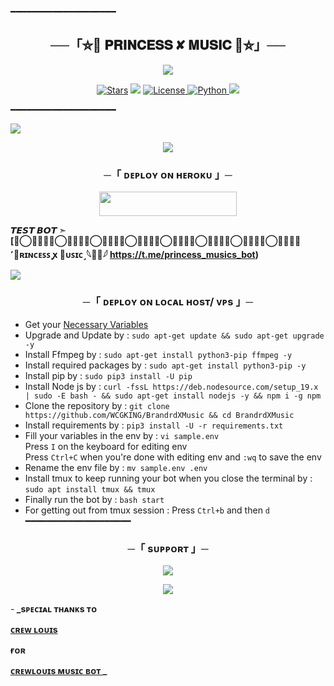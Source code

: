 ━━━━━━━━━━━━━━━━━━━━

<h2 align="center">
    ──「⛦🦋 𝐏𝐑𝐈𝐍𝐂𝐄𝐒𝐒 ✘ 𝐌𝐔𝐒𝐈𝐂 🦋⛦」──
</h2>

<p align="center">
  <img src="https://te.legra.ph/file/29626078a1324cf58ce2a.jpg">
</p>

<p align="center">
<a href="https://github.com/CREWLOUIS/stargazers"><img src="https://img.shields.io/github/stars/CoderXPiyush/ValenciaXMusic?color=black&logo=github&logoColor=black&style=for-the-badge" alt="Stars" /></a>
<a href="https://github.com/CREWLOUIS/Princess-Music/network/members"> <img src="https://img.shields.io/github/forks/CREWLOUIS/Princess-Music?color=black&logo=github&logoColor=black&style=for-the-badge" /></a>
<a href="https://github.com/CREWLOUIS/Princess -Music/blob/master/LICENSE"> <img src="https://img.shields.io/badge/License-MIT-blueviolet?style=for-the-badge" alt="License" /> </a>
<a href="https://www.python.org/"> <img src="https://img.shields.io/badge/Written%20in-Python-orange?style=for-the-badge&logo=python" alt="Python" /> </a>
<a href="https://github.com/CREWLOUIS/Princess-Music/commits/CREWLOUIS"> <img src="https://img.shields.io/github/last-commit/CREWLOUIS/Princess-Music?color=blue&logo=github&logoColor=green&style=for-the-badge" /></a>
</p>

━━━━━━━━━━━━━━━━━━━━
</h2>
<img src="https://readme-typing-svg.herokuapp.com?color=FF0000&width=420&lines=♦𝙳𝙴𝙿𝙻𝙾𝚈+𝙾𝙽+𝙷𝙴𝚁𝙾𝙺𝚄♦;📡+𝙽𝙾+𝙷𝙴𝚁𝙾𝙺𝚄+𝙱𝙰𝙽+𝙸𝚂𝚂𝚄𝙴+𝙰𝙻𝚂𝙾+𝚅𝙿𝚂+𝙳𝙴𝙿𝙻𝙾𝚈+📍+𝙿𝚁𝙴𝚂𝙴𝙽𝚃;❤️+𝙿𝙾𝚆𝙴𝚁𝙳+𝙱𝚈+✦𝐂𝐑𝐄𝐖+𝐋𝐎𝐔𝐈𝐒✦❤️‍🩹">

<p align="center">
  <img src="https://te.legra.ph/file/8a552f795414972ea1ba9.jpg">
</p>

<h3 align="center">
    ─「 ᴅᴇᴩʟᴏʏ ᴏɴ ʜᴇʀᴏᴋᴜ 」─
</h3>

<p align="center"><a href="https://dashboard.heroku.com/new?template=https://github.com/CREWLOUIS/PRINCESS-MUSIC"> <img src="https://img.shields.io/badge/Deploy%20On%20Heroku-black?style=for-the-badge&logo=heroku" width="220" height="38.45"/></a></p>

</p>

**𝙏𝙀𝙎𝙏 𝘽𝙊𝙏 ➣ [🦋⃝⃪⃮⃕⃔⃝⃪⃮⃕⃔⃝⃪⃮⃕⃔⃝⃪⃮⃕⃔⃝⃪⃮⃕⃔⃝⃪⃮⃕⃔⃝⃪⃮⃕⃔⃝⃪⃮⃕⃔˹𝐏ʀɪɴᴄᴇꜱꜱ ꭙ 𝐌ᴜꜱɪᴄ˼𓆩𔘓⃭𓆪
https://t.me/princess_musics_bot)**



<img src="https://readme-typing-svg.herokuapp.com?color=FF0000&width=420&lines=⚠️𝗙𝗢𝗥𝗞+𝗧𝗛𝗜𝗦+𝗥𝗘𝗣𝗢+𝗙𝗜𝗥𝗦𝗧𝗟𝗬⚠️">

<h3 align="center">
    ─「 ᴅᴇᴩʟᴏʏ ᴏɴ ʟᴏᴄᴀʟ ʜᴏsᴛ/ ᴠᴘs 」─
</h3>

- Get your [Necessary Variables](https://github.com/CREWLOUIS/Princess-Music/blob/master/sample.env)
- Upgrade and Update by :
`sudo apt-get update && sudo apt-get upgrade -y`
- Install Ffmpeg by :
`sudo apt-get install python3-pip ffmpeg -y`
- Install required packages by :
`sudo apt-get install python3-pip -y`
- Install pip by :
`sudo pip3 install -U pip`
- Install Node js by :
`curl -fssL https://deb.nodesource.com/setup_19.x | sudo -E bash - && sudo apt-get install nodejs -y && npm i -g npm`
- Clone the repository by :
`git clone https://github.com/WCGKING/BrandrdXMusic && cd BrandrdXMusic`
- Install requirements by :
`pip3 install -U -r requirements.txt`
- Fill your variables in the env by :
`vi sample.env`<br>
Press `I` on the keyboard for editing env<br>
Press `Ctrl+C` when you're done with editing env and `:wq` to save the env<br>
- Rename the env file by :
`mv sample.env .env`
- Install tmux to keep running your bot when you close the terminal by :
`sudo apt install tmux && tmux`
- Finally run the bot by :
`bash start`
- For getting out from tmux session : Press `Ctrl+b` and then `d`<br>
━━━━━━━━━━━━━━━━━━━━

<h3 align="center">
    ─「 sᴜᴩᴩᴏʀᴛ 」─
</h3>

<p align="center">
<a href="https://t.me/crew_louis_Support"><img src="https://img.shields.io/badge/-Support%20Group-blue.svg?style=for-the-badge&logo=Telegram"></a>
</p>

<p align="center">
<a href="https://t.me/CREW_LOUIS_BOT"><img src="https://img.shields.io/badge/-Support%20Channel-blue.svg?style=for-the-badge&logo=Telegram"></a>
</p>

-<b> _sᴩᴇᴄɪᴀʟ ᴛʜᴀɴᴋs ᴛᴏ 

[ᴄʀᴇᴡ ʟᴏᴜɪs](https://github.com/CREWLOUIS) 

ғᴏʀ 

[ᴄʀᴇᴡʟᴏᴜɪs ᴍᴜsɪᴄ ʙᴏᴛ ](https://t.me/CREWLOUIS_BOT)_</b>
